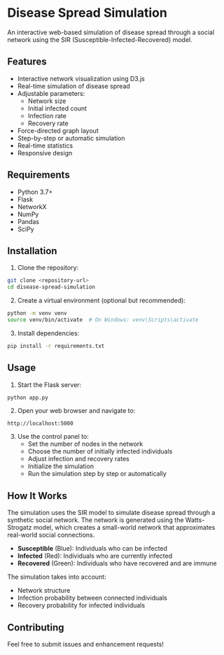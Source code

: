 # Disease Spread Simulation

An interactive web-based simulation of disease spread through a social network using the SIR (Susceptible-Infected-Recovered) model.

## Features

- Interactive network visualization using D3.js
- Real-time simulation of disease spread
- Adjustable parameters:
  - Network size
  - Initial infected count
  - Infection rate
  - Recovery rate
- Force-directed graph layout
- Step-by-step or automatic simulation
- Real-time statistics
- Responsive design

## Requirements

- Python 3.7+
- Flask
- NetworkX
- NumPy
- Pandas
- SciPy

## Installation

1. Clone the repository:
```bash
git clone <repository-url>
cd disease-spread-simulation
```

2. Create a virtual environment (optional but recommended):
```bash
python -m venv venv
source venv/bin/activate  # On Windows: venv\Scripts\activate
```

3. Install dependencies:
```bash
pip install -r requirements.txt
```

## Usage

1. Start the Flask server:
```bash
python app.py
```

2. Open your web browser and navigate to:
```
http://localhost:5000
```

3. Use the control panel to:
   - Set the number of nodes in the network
   - Choose the number of initially infected individuals
   - Adjust infection and recovery rates
   - Initialize the simulation
   - Run the simulation step by step or automatically

## How It Works

The simulation uses the SIR model to simulate disease spread through a synthetic social network. The network is generated using the Watts-Strogatz model, which creates a small-world network that approximates real-world social connections.

- **Susceptible** (Blue): Individuals who can be infected
- **Infected** (Red): Individuals who are currently infected
- **Recovered** (Green): Individuals who have recovered and are immune

The simulation takes into account:
- Network structure
- Infection probability between connected individuals
- Recovery probability for infected individuals

## Contributing

Feel free to submit issues and enhancement requests! 